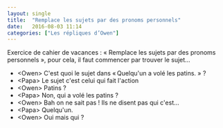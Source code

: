 ```yaml
---
layout: single
title:  "Remplace les sujets par des pronoms personnels"
date:   2016-08-03 11:14
categories: ["Les répliques d’Owen"]
---
```


Exercice de cahier de vacances : « Remplace les sujets par des pronoms
personnels », pour cela, il faut commencer par trouver le sujet…

-   \<Owen\> C'est quoi le sujet dans « Quelqu'un a volé les patins. » ?
-   \<Papa\> Le sujet c'est celui qui fait l'action
-   \<Owen\> Patins ?
-   \<Papa\> Non, qui a volé les patins ?
-   \<Owen\> Bah on ne sait pas ! Ils ne disent pas qui c'est…
-   \<Papa\> Quelqu'un.
-   \<Owen\> Oui mais qui ?
